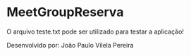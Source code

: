 # MeetGroupReserva

O arquivo teste.txt pode ser utilizado para testar a aplicação!

Desenvolvido por: João Paulo Vilela Pereira
